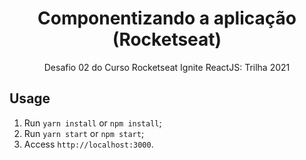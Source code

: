 <h1 align="center">
Componentizando a aplicação (Rocketseat)
</h1>

<p align="center">Desafio 02 do Curso Rocketseat Ignite ReactJS: Trilha 2021</p>


## Usage

1. Run `yarn install` or `npm install`;<br />
2. Run `yarn start` or `npm start`;<br />
3. Access `http://localhost:3000`.<br />


